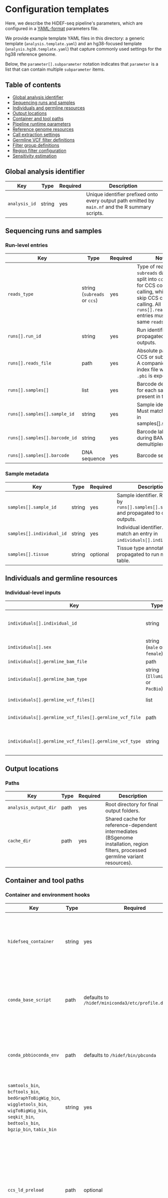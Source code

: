 # Configuration templates

Here, we describe the HiDEF-seq pipeline's parameters, which are configured in a [YAML-format](https://en.wikipedia.org/wiki/YAML) parameters file.

We provide example template YAML files in this directory: a generic template (`analysis.template.yaml`) and an hg38-focused template (`analysis.hg38.template.yaml`) that capture commonly used settings for the hg38 reference genome.

Below, the `parameter[].subparameter` notation indicates that `parameter` is a list that can contain multiple `subparameter` items.

## Table of contents
- [Global analysis identifier](#global-analysis-identifier)
- [Sequencing runs and samples](#sequencing-runs-and-samples)
- [Individuals and germline resources](#individuals-and-germline-resources)
- [Output locations](#output-locations)
- [Container and tool paths](#container-and-tool-paths)
- [Pipeline runtime parameters](#pipeline-runtime-parameters)
- [Reference genome resources](#reference-genome-resources)
- [Call extraction settings](#call-extraction-settings)
- [Germline VCF filter definitions](#germline-vcf-filter-definitions)
- [Filter group definitions](#filter-group-definitions)
- [Region filter configuration](#region-filter-configuration)
- [Sensitivity estimation](#sensitivity-estimation)

## Global analysis identifier

| Key | Type | Required | Description |
| --- | --- | --- | --- |
| `analysis_id` | string | yes | Unique identifier prefixed onto every output path emitted by `main.nf` and the R summary scripts. |

## Sequencing runs and samples

### Run-level entries
| Key | Type | Required | Notes |
| --- | --- | --- | --- |
| `reads_type` | string (`subreads` or `ccs`) | yes | Type of reads: `subreads` data are split into `ccs_chunks` for CCS consensus calling, while `ccs` data skip CCS consensus calling. All `runs[].reads_file` entries must have the same `reads_type`. |
| `runs[].run_id` | string | yes | Run identifier propagated to data outputs. |
| `runs[].reads_file` | path | yes | Absolute path to the CCS or subread BAM. A companion BAM index file with suffix `.pbi` is expected. |
| `runs[].samples[]` | list | yes | Barcode definitions for each sample present in the run. |
| `runs[].samples[].sample_id` | string | yes | Sample identifier. Must match an entry in samples[].sample_id`. |
| `runs[].samples[].barcode_id` | string | yes | Barcode label used during BAM demultiplexing. |
| `runs[].samples[].barcode` | DNA sequence | yes | Barcode sequence. |

### Sample metadata
| Key | Type | Required | Description |
| --- | --- | --- | --- |
| `samples[].sample_id` | string | yes | Sample identifier. Referenced by `runs[].samples[].sample_id`  and propagated to data outputs. |
| `samples[].individual_id` | string | yes | Individual identifier. Must match an entry in `individuals[].individual_id`. |
| `samples[].tissue` | string | optional | Tissue type annotation propagated to run metadata table. |

## Individuals and germline resources

### Individual-level inputs
| Key | Type | Required | Description |
| --- | --- | --- | --- |
| `individuals[].individual_id` | string | yes | Individual identifier (i.e., identifier of the person/animal). Referenced by`samples[].individual_id` and propagated to data outputs. |
| `individuals[].sex` | string (`male` or `female`) | yes | Sex of the individual. Not currently used in analysis. |
| `individuals[].germline_bam_file` | path | yes | Germline sequencing aligned BAM. |
| `individuals[].germline_bam_type` | string (`Illumina` or `PacBio`) | yes | Type of germline sequencing. Affects coverage analysis in the `processGermlineBAMs` process. |
| `individuals[].germline_vcf_files[]` | list | optional | Germline VCF variant files for each individual. |
| `individuals[].germline_vcf_files[].germline_vcf_file` | path | yes (if list present) | Bgzipped VCF file. Must have a matching index. |
| `individuals[].germline_vcf_files[].germline_vcf_type` | string | yes (if list present) | Name of tool used to call the germline VCF file's variants. Must match an entry in  `germline_vcf_types[].germline_vcf_type`. |

## Output locations

### Paths
| Key | Type | Required | Description |
| --- | --- | --- | --- |
| `analysis_output_dir` | path | yes | Root directory for final output folders. |
| `cache_dir` | path | yes | Shared cache for reference-dependent intermediates (BSgenome installation, region filters, processed germline variant resources). |

## Container and tool paths

### Container and environment hooks
| Key | Type | Required | Description |
| --- | --- | --- | --- |
| `hidefseq_container` | string | yes | Docker image reference (`docker://…`) or Singularity `.sif` path used for all processes. |
| `conda_base_script` | path | defaults to `/hidef/miniconda3/etc/profile.d/conda.sh` | Script sourced prior to activating conda environment in the docker image. |
| `conda_pbbioconda_env` | path | defaults to `/hidef/bin/pbconda` | Conda environment housing PacBio command-line tools in the docker image. |
| `samtools_bin`, `bcftools_bin`, `bedGraphToBigWig_bin`, `wiggletools_bin`, `wigToBigWig_bin`, `seqkit_bin`, `bedtools_bin`, `bgzip_bin`, `tabix_bin` | string | yes | Absolute paths to binaries of tools inside the docker image. |
| `ccs_ld_preload` | path | optional | Shared library path exported via `LD_PRELOAD` before invoking the PacBio `ccs` binary, mitigating thread-affinity issues described in <a href="https://github.com/microsoft/onnxruntime/issues/10736" target="_blank" rel="noopener noreferrer">onnxruntime issue #10736</a>. Leave blank to disable. |

## Pipeline runtime parameters

### Nextflow chunking and retries
| Key | Type | Required | Description |
| --- | --- | --- | --- |
| `ccs_chunks` | integer | required when `reads_type: subreads` | Number of chunks in which CCS consensus sequence calling is performed for subreads data. Resulting CCS chunks are then merged. |
| `lima_min_score` | integer | yes | Minimum Lima barcode score enforced by `limaDemux`. See [lima documentation](https://lima.how/faq/filter-input.html#--min-score) for details. |
| `analysis_chunks` | integer | yes | Number of chunks to split processed BAM files into in the `splitBAMs` workflow for subsequent `extractCalls` and `filterCalls` workflows. Higher values increase parallelism. |
| `mem_extractCallsChunk`, `time_extractCallsChunk`, `maxRetries_extractCallsChunk` | string/integer | optional | Baseline memory, time limit, and retry count for `extractCallsChunk` processes. Each retry will increase the memory and time limit by one half of the baseline. |
| `mem_filterCallsChunk`, `time_filterCallsChunk`, `maxRetries_filterCallsChunk` | string/integer | optional | Analogous settings for `filterCallsChunk` processes. |
| `mem_calculateBurdensChromgroupFiltergroup`, `time_calculateBurdensChromgroupFiltergroup`, `maxRetries_calculateBurdensChromgroupFiltergroup` | string/integer | optional | Analogous settings for `calculateBurdensChromgroupFiltergroup` processes. |
| `remove_intermediate_files` | boolean, true or false | optional | When true, enables the `removeIntermediateFiles` workflow segment to delete intermediate per-sample directories once outputs are finalised. |

## Reference genome resources

### Required files
| Key | Type | Required | Description |
| --- | --- | --- | --- |
| `genome_fasta` | path | yes | Reference FASTA. |
| `genome_fai` | path | yes | FASTA index produced by `samtools faidx`. |
| `genome_mmi` | path | yes | pbmm2 index produced by `pbmm2 index`. |
| `BSgenome.BSgenome_name` | string | yes | BSgenome package name (for example `BSgenome.Hsapiens.UCSC.hg38`) used by R scripts. Run `BSGenome::available.genomes()` in R to see all publicly available genomes. If the desired reference genome is not available, [create a custom BSgenome package](https://bioconductor.org/packages/devel/bioc/manuals/BSgenomeForge/man/BSgenomeForge.pdf) and set `BSgenome.BSgenome_name` to the custom package's name. |
| `BSgenome.BSgenome_file` | path | optional | Tarball (.tar.gz) file containing a custom BSgenome build. When supplied, `installBSgenome.R` installs it into `cache_dir`. |
| `sex_chromosomes` | comma-separated string | yes | Names of sex chromosomes. Used to exclude them from sensitivity analysis. |
| `mitochondrial_chromosome` | string | yes | Name of the mitochondrial chromosome. Used to exclude it from sensitivity analysis. |

### Chromosome grouping
| Key | Type | Required | Description |
| --- | --- | --- | --- |
| `chromgroups[]` | list | yes | Declares groups of chromosomes to be analyzed together. All pipeline outputs are calculated per chromosome group. For example, you may wish to analyze chr1-22,chrX,chrY separately from chrM to obtain separate burdens and spectra for each. |
| `chromgroups[].chromgroup` | string | yes | Chromosome group name. |
| `chromgroups[].chroms` | comma-separated string | yes | Chromosomes to include in the group. Do not include a chromosome in more than one group. |

## Call extraction settings

### Overlap and call type structure
| Key | Type | Required | Description |
| --- | :-- | :-- | --- |
| `min_strand_overlap` | float (0–1) | yes | Minimum fraction of forward/reverse strand read overlap required for a molecule to be included in call extraction. Fraction of forward strand overlapping reverse read, and fraction of reverse read overlapping forward read must pass this filter. |
| `call_types[]` | list | yes | Settings for analysis of each type of call. |
| `call_types[].call_type` | string | yes | Name of the call type. Must be either `SBS` (single base substitution) when `call_class` = `SBS`, `insertion` or `deletion` when `call_class` = `indel`, or the name of an MDB (modified base; e.g., 5-methylcytosine). |
| `call_types[].call_class` | string (`SBS`, `indel`, `MDB`) | yes | Class of the call type. |
| `call_types[].analyzein_chromgroups` | string | yes | Either `all` or a comma-separated subset of `chromgroups[].chromgroup` values indicating in which chromgroups to analyze the call type. |
| `call_types[].SBSindel_call_types[]` | list | yes | Call subtypes that specify different options for strand match and mismatches. |
| `call_types[].SBSindel_call_types[].SBSindel_call_type` | string | yes | Call subtype.<br /><br />For `call_class` = `SBS` or `indel`, accepted values are `mutation` (a reverse complement call was identified in the opposite strand), `mismatch-ss` ('single-strand mismatch': the call was identified in only a single strand and there is no call on the opposite strand, and `mismatch-ds` ('double-strand mismatch': the call was identified in only a single strand and there is a non-reverse complement call on the opposite strand).<br /><br />For `call_class`= `MDB`, accepted values are `mutation` (the MDB is at the position of an SBS or indel mutation), `mismatch-ss` (the MDB is at a position and strand with an SBS or indel mismatch-ss call), `mismatch-ds` (the MDB is at the position of an SBS or indel mismatch-ds call), `mismatch-os` (the MDB is at a position and strand whose opposite strand has an SBS or indel mismatch-ss call), and `match` (the MDB is at a position with no SBS or indel call on either strand). |
| `call_types[].SBSindel_call_types[].filtergroup` | string | yes | Filtergroup whose filter settings will be used for this call type. Must match an entry in `filtergroups[].filtergroup`. |

### MDB-specific options
| Key | Type | Required | Description |
| --- | :-- | --- | --- |
| `call_types[].MDB_bamtag` | string | set only for MDB call_class entries | BAM auxiliary tag storing MDB scores. |
| `call_types[].MDB_min_score` | numeric | set only for MDB call_class entries | Minimum score filter for calls of this MDB type. |
| `call_types[].MDB_sensitivity` | float (0-1) | set only for MDB call_class entries | Sensitivity for calls of this MDB type. Used to calculate sensitivity-corrected burdens. |
| `call_types[].MDB_base_opposite_strand` | string or `null` | optional | When set, requires the specified base on the opposite strand for MDB calls; `null` disables this filter. |

## Germline VCF filter definitions

### Threshold fields
| Key | Type | Required | Description |
| --- | :-- | :-- | --- |
| `germline_vcf_types[]` | list | yes | Settings for filters that determine which germline variants from each germline VCF type are used for germline variant filtering. |
| `germline_vcf_types[].germline_vcf_type` | string | yes | Name of tool used to call the germline VCF's variants.  Referenced by`individuals[].germline_vcf_files[].germline_vcf_type`. |
| `germline_vcf_types[].SBS_FILTERS[]` | list of strings | yes | List of VCF `FILTER` column values, at least one of which must be present in order to include an SBS variant. Important: surround each entry with quotes. |
| `germline_vcf_types[]`.`SBS_min_Depth`, `SBS_min_VAF`, `SBS_min_GQ`, `SBS_min_QUAL` | numeric | yes | Minimum total read depth (for all alleles at the site), allele fraction of the variant, genotype quality of the variant, and VCF QUAL column value of the variant in order to include an SBS variant. |
| `germline_vcf_types[].indel_FILTERS[]` | list of strings | yes | List of VCF `FILTER` column values, at least one of which must be present in order to include an indel variant. Important: surround each entry with quotes. |
| `germline_vcf_types[]`.`indel_min_Depth`, `indel_min_VAF`, `indel_min_GQ`, `indel_min_QUAL` | numeric | yes | Minimum thresholds in order to include an indel variant. |
| `germline_vcf_types[]`.`indel_inspad`, `indel_delpad` | string | yes; set to `NA` or `m0b0` to disable | Specification of padding to add around germline insertion (`indel_inspad`) and deletion (`indel_delpad`) variants for filtering HiDEF-seq calls. Specified as `m<multiplier>b<offset>` (for example `m2b15`). `m` multiplies the insertion or deletion length, `b` adds a fixed base count, and the pipeline adds flanking bases on both sides of each variant's span where each flank size is the larger of these two numbers. |

## Filter group definitions

### Basic molecule- and call-level filters

Filter groups enable creation of different sets of filter thresholds, each of which can be applied to multiple call types.

| Key | Type | Required | Description |
| --- | :-- | --- | --- |
| `filtergroups[]` | list | yes | Settings for filters that are applied to molecules and calls for each call type assigned to the filtergroup. |
| `filtergroups[].filtergroup` | string | yes | Name referenced by `call_types[].SBSindel_call_types[].filtergroup`. |
| `filtergroups[]`.`min_rq_eachstrand`, `min_rq_avgstrands`<br />(molecule-level filter) | float (0-1), float (0-1) | yes | Minimum read-quality (calculated by `ccs` as the average of consensus base qualities; obtained from the BAM file's`rq` tag) thresholds that must pass for both strands (`_eachstrand`) and for the average across both strands (`_avgstrands`) to keep the molecule in the analysis. |
| `filtergroups[]`.`min_ec_eachstrand`, `min_ec_avgstrands`<br />(molecule-level filter) | numeric, numeric | yes | Minimum effective coverage  (calculated by `ccs` as the coverage of the consensus sequence by subreads; obtained from the BAM file's `ec` tag) thresholds that must pass for both strands and for the average across both strands. |
| `filtergroups[]`.`min_mapq_eachstrand`, `min_mapq_avgstrands`<br />(molecule-level filter) | numeric, numeric | yes | Minimum mapping quality thresholds that must pass for both strands and for the average across both strands. |
| `filtergroups[]`.`max_num_SBScalls_eachstrand`, `max_num_SBScalls_stranddiff`, `max_num_SBSmutations`<br />(molecule-level filter) | integer, integer, integer | yes | Maximum number of SBS calls per strand, allowable difference in the number of SBS calls between strands, and number of SBS mutations per molecule. |
| `filtergroups[]`.`max_num_indelcalls_eachstrand`, `max_num_indelcalls_stranddiff`, `max_num_indelmutations`<br />(molecule-level filter) | integer, integer, integer | yes | Analogous filters for indels. |
| `filtergroups[]`.`max_num_softclipbases_eachstrand`, `max_num_softclipbases_avgstrands`<br />(molecule-level filter) | integer, numeric | yes | Maximum number of soft-clipped bases thresholds that must pass for both strands and for the average across both strands. |
| `filtergroups[]`.`max_num_SBScalls_postVCF_eachstrand`, `max_num_SBSmutations_postVCF`<br />(molecule-level filter) | integer, integer | yes | Maximum number of SBS calls per strand and number of SBS mutations per molecule after germline VCF filtering is applied. |
| `filtergroups[]`.`max_num_indelcalls_postVCF_eachstrand`, `max_num_indelmutations_postVCF`<br />(molecule-level filter) | integer, integer | yes | Analogous filters for indels. |
| `filtergroups[]`.`min_qual`, `min_qual_method`<br />(call-level filters) | numeric, string (`mean`, `all`, `any`) | yes | Minimum base quality score filter for a call (`min_qual`) that must pass in both strands, even for single-strand calls. The thresholding method (`min_qual_method`) used for indels with length > 1 can be `mean`, `all`, or `any` , indicating that either the mean of base qualities, all base qualities, or any base qualities of a strand are compared to `min_qual`. If any base quality in the opposite strand is NA, the call fails this filter. |
| `filtergroups[].read_trim_bp`<br />(molecule-region filter) | integer | yes | Number of bases trimmed from each read end. |
| `filtergroups[]`.`ccsindel_inspad`, `ccsindel_delpad`<br />(molecule-region filter) | string, string | yes; set to `NA` or `m0b0` to disable | Padding strings using the same `m<multiplier>b<offset>` syntax described above, to filter regions near HiDEF-seq (i.e. non-germline) indel calls in each strand. This filter is not applied to indel calls. |
| `filtergroups[].min_BAMTotalReads`<br />(genomic-region filter) | integer | yes | Minimum number of reads required in the germline sequencing data at the site of the call (to avoid false-positives due to false-negative detection of a germline variant). For insertions, left and right flanking bases, and for deletions, the deleted bases, in genome reference space must pass the filter. |
| `filtergroups[]`.`max_BAMVariantReads`, `max_BAMVAF`<br />(call-level filters) | integer, float (0-1) | yes | Maximum number of germline sequencing variant reads and maximum VAF of germline sequencing variant reads that match the HiDEF-seq call as obtained by `bcftools mpileup` of the germline sequencing BAM file. Applied only to SBS calls. |
| `filtergroups[]`.`min_frac_subreads_cvg`, `min_num_subreads_match`, `min_frac_subreads_match`<br />(call-level filter) | float (0-1), integer, float (0-1) | yes | Subread coverage thresholds derived from `sa`, `sm`, and `sx` tags. |
| `filtergroups[].min_subreads_cvgmatch_method`<br />(call-level filter) | string (`mean`, `all`,  `any`) | yes | Aggregation method (`mean`, `all`, or `any`) applied when summarising subread coverage metrics across multi-base events. |
| `filtergroups[].max_finalcalls_eachstrand`<br />(molecule-level filter) | Integer | yes | Maximum allowed final calls per strand; molecules exceeding the cap are discarded. |

## Region filter configuration

### Read filters (`region_filters[].read_filters[]`)
| Key | Description |
| --- | --- |
| `region_filter_file` | bigWig track providing per-base scores. |
| `binsize` | Integer bin size used when rescaling the bigWig to genomic intervals. |
| `threshold` | Comparison encoded as `<operator><value>` using `lt` (<), `lte` (≤), `gt` (>), or `gte` (≥); for example `gte0.1`. |
| `padding` | Number of bases expanded around filtered intervals. |
| `read_threshold` | Optional per-read comparison using the same operator syntax as `threshold`. |
| `applyto_chromgroups` | `all` or a comma-separated list of chromgroups receiving the filter. |
| `applyto_filtergroups` | `all` or a comma-separated list of filter groups inheriting the filter. |
| `is_germline_filter` | Boolean indicating whether the filter targets germline contexts. Germline filters are excluded from sensitivity calculations. |

### Genome filters (`region_filters[].genome_filters[]`)
| Key | Description |
| --- | --- |
| `region_filter_file` | bigWig describing genome regions to mask during burden calculations. |
| `binsize`, `threshold`, `padding` | Same semantics as the read filters. |
| `applyto_chromgroups`, `applyto_filtergroups`, `is_germline_filter` | Behave as in the read filter configuration (without a `read_threshold`). |

## Sensitivity estimation

### Sensitivity parameters
| Key | Type | Description |
| --- | --- | --- |
| `sensitivity_parameters.use_chromgroup` | string | Chromgroup whose sensitivity estimates seed other groups. Leave blank to skip sensitivity correction (burdens default to 1.0). |
| `sensitivity_parameters.sensitivity_vcf` | path | External population reference germline VCF used to identify high-confidence heterozygous or homozygous variants for sensitivity analysis. |
| `sensitivity_parameters.genotype` | string (`heterozygous` or `homozygous`) | Determines which genotype states are tallied when measuring detection sensitivity. |
| `sensitivity_parameters.SBS_min_Depth_quantile`, `SBS_min_VAF`, `SBS_max_VAF`, `SBS_min_GQ_quantile`, `SBS_min_QUAL_quantile`, `SBS_min_variant_detections` | numeric | Thresholds applied to SBS variants; quantile parameters evaluate empirical distributions, whereas absolute thresholds apply directly. |
| `sensitivity_parameters.indel_min_Depth_quantile`, `indel_min_VAF`, `indel_max_VAF`, `indel_min_GQ_quantile`, `indel_min_QUAL_quantile`, `indel_min_variant_detections` | numeric | Analogous thresholds for indel sensitivity selection. |
| `sensitivity_parameters.default_sensitivity` | numeric | Optional fallback sensitivity applied when no qualifying variants are detected. |

MDB-specific sensitivity overrides can also be provided per call type through `call_types[].MDB_sensitivity`.
